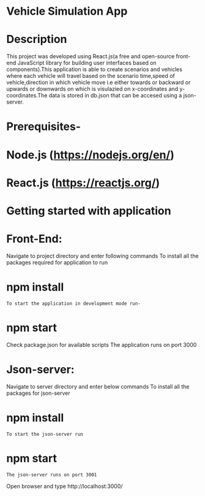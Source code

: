 # Vehicle Simulation App

# Description
This project was developed using React.js(a free and open-source front-end JavaScript library for building user interfaces based on components).This application is able to create scenarios and vehicles where each vehicle will travel based on the scenario time,speed of vehicle,direction in which vehicle move i.e either towards or backward or upwards or downwards on which is visulazied on x-coordinates and y-coordinates.The data is stored in db.json that can be accesed using a json-server.     

# Prerequisites- 
   # Node.js (https://nodejs.org/en/) 
   # React.js (https://reactjs.org/)

# Getting started with application


# Front-End:
  Navigate to project directory and enter following commands
    To install all the packages required for application to run
   #    npm install
    To start the application in development mode run-
   #    npm start
  Check package.json for available scripts
  The application runs on port 3000
# Json-server:
  Navigate to server directory and enter below commands
    To install all the packages for json-server 
  #       npm install
    To start the json-server run
  #       npm start
    The json-server runs on port 3001
Open browser and type http://localhost:3000/
